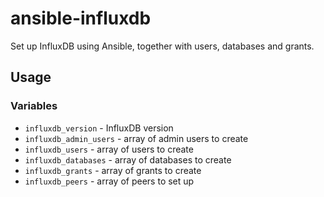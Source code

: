 # ansible-influxdb
Set up InfluxDB using Ansible, together with users, databases and grants.

## Usage

### Variables

  * `influxdb_version` - InfluxDB version
  * `influxdb_admin_users` - array of admin users to create
  * `influxdb_users` - array of users to create
  * `influxdb_databases` - array of databases to create
  * `influxdb_grants` - array of grants to create
  * `influxdb_peers` - array of peers to set up
